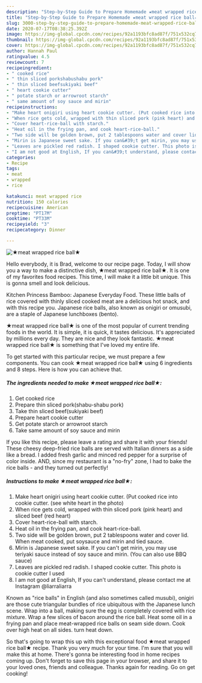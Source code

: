 ```yaml
---
description: "Step-by-Step Guide to Prepare Homemade ★meat wrapped rice ball★"
title: "Step-by-Step Guide to Prepare Homemade ★meat wrapped rice ball★"
slug: 3000-step-by-step-guide-to-prepare-homemade-meat-wrapped-rice-ball
date: 2020-07-17T08:38:25.392Z
image: https://img-global.cpcdn.com/recipes/92a1193bfc8ad87f/751x532cq70/★meat-wrapped-rice-ball★-recipe-main-photo.jpg
thumbnail: https://img-global.cpcdn.com/recipes/92a1193bfc8ad87f/751x532cq70/★meat-wrapped-rice-ball★-recipe-main-photo.jpg
cover: https://img-global.cpcdn.com/recipes/92a1193bfc8ad87f/751x532cq70/★meat-wrapped-rice-ball★-recipe-main-photo.jpg
author: Hannah Paul
ratingvalue: 4.5
reviewcount: 7
recipeingredient:
- " cooked rice"
- " thin sliced porkshabushabu pork"
- " thin sliced beefsukiyaki beef"
- " heart cookie cutter"
- " potate starch or arrowroot starch"
- " same amount of soy sauce and mirin"
recipeinstructions:
- "Make heart onigiri using heart cookie cutter. (Put cooked rice into cookie cutter. (see white heart in the photo)"
- "When rice gets cold, wrapped with thin sliced pork (pink heart) and sliced beef (red heart)"
- "Cover heart-rice-ball with starch."
- "Heat oil in the frying pan, and cook heart-rice-ball."
- "Two side will be golden brown, put 2 tablespoons water and cover lid. When meat cooked, put soysauce and mirin and tied sauce."
- "Mirin is Japanese sweet sake. If you can&#39;t get mirin, you may use teriyaki sauce instead of soy sauce and mirin. (You can also use BBQ sauce)"
- "Leaves are pickled red radish. I shaped cookie cutter. This photo is cookie cutter I used"
- "I am not good at English, If you can&#39;t understand, please contact me at Instagram @liarraliarra"
categories:
- Recipe
tags:
- meat
- wrapped
- rice

katakunci: meat wrapped rice 
nutrition: 150 calories
recipecuisine: American
preptime: "PT17M"
cooktime: "PT33M"
recipeyield: "3"
recipecategory: Dinner

---
```



![★meat wrapped rice ball★](https://img-global.cpcdn.com/recipes/92a1193bfc8ad87f/751x532cq70/★meat-wrapped-rice-ball★-recipe-main-photo.jpg)

Hello everybody, it is Brad, welcome to our recipe page. Today, I will show you a way to make a distinctive dish, ★meat wrapped rice ball★. It is one of my favorites food recipes. This time, I will make it a little bit unique. This is gonna smell and look delicious.

Kitchen Princess Bamboo: Japanese Everyday Food. These little balls of rice covered with thinly sliced cooked meat are a delicious hot snack, and with this recipe you. Japanese rice balls, also known as onigiri or omusubi, are a staple of Japanese lunchboxes (bento).

★meat wrapped rice ball★ is one of the most popular of current trending foods in the world. It is simple, it is quick, it tastes delicious. It's appreciated by millions every day. They are nice and they look fantastic. ★meat wrapped rice ball★ is something that I've loved my entire life.


To get started with this particular recipe, we must prepare a few components. You can cook ★meat wrapped rice ball★ using 6 ingredients and 8 steps. Here is how you can achieve that.

<!--inarticleads1-->

##### The ingredients needed to make ★meat wrapped rice ball★:

1. Get  cooked rice
1. Prepare  thin sliced pork(shabu-shabu pork)
1. Take  thin sliced beef(sukiyaki beef)
1. Prepare  heart cookie cutter
1. Get  potate starch or arrowroot starch
1. Take  same amount of soy sauce and mirin


If you like this recipe, please leave a rating and share it with your friends! These cheesy deep-fried rice balls are served with Italian dinners as a side like a bread. I added fresh garlic and minced red pepper for a surprise of color inside. AND, since my restaurant is a &#34;no-fry&#34; zone, I had to bake the rice balls - and they turned out perfectly! 

<!--inarticleads2-->

##### Instructions to make ★meat wrapped rice ball★:

1. Make heart onigiri using heart cookie cutter. (Put cooked rice into cookie cutter. (see white heart in the photo)
1. When rice gets cold, wrapped with thin sliced pork (pink heart) and sliced beef (red heart)
1. Cover heart-rice-ball with starch.
1. Heat oil in the frying pan, and cook heart-rice-ball.
1. Two side will be golden brown, put 2 tablespoons water and cover lid. When meat cooked, put soysauce and mirin and tied sauce.
1. Mirin is Japanese sweet sake. If you can&#39;t get mirin, you may use teriyaki sauce instead of soy sauce and mirin. (You can also use BBQ sauce)
1. Leaves are pickled red radish. I shaped cookie cutter. This photo is cookie cutter I used
1. I am not good at English, If you can&#39;t understand, please contact me at Instagram @liarraliarra


Known as &#34;rice balls&#34; in English (and also sometimes called musubi), onigiri are those cute triangular bundles of rice ubiquitous with the Japanese lunch scene. Wrap into a ball, making sure the egg is completely covered with rice mixture. Wrap a few slices of bacon around the rice ball. Heat some oil in a frying pan and place meat-wrapped rice balls on seam side down. Cook over high heat on all sides. turn heat down. 

So that's going to wrap this up with this exceptional food ★meat wrapped rice ball★ recipe. Thank you very much for your time. I'm sure that you will make this at home. There's gonna be interesting food in home recipes coming up. Don't forget to save this page in your browser, and share it to your loved ones, friends and colleague. Thanks again for reading. Go on get cooking!
